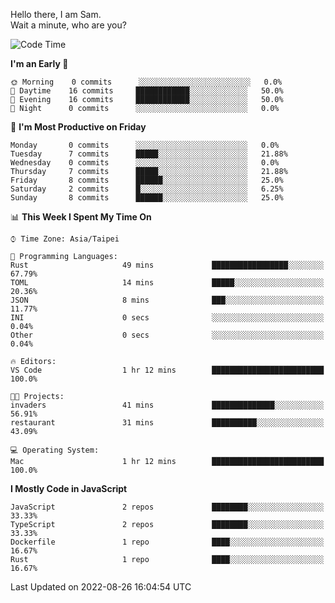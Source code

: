 Hello there, I am Sam.  
Wait a minute, who are you?
  
<!--START_SECTION:waka-->
![Code Time](http://img.shields.io/badge/Code%20Time-1%20hr%2012%20mins-blue)

**I'm an Early 🐤** 

```text
🌞 Morning    0 commits      ░░░░░░░░░░░░░░░░░░░░░░░░░   0.0% 
🌆 Daytime    16 commits     ████████████░░░░░░░░░░░░░   50.0% 
🌃 Evening    16 commits     ████████████░░░░░░░░░░░░░   50.0% 
🌙 Night      0 commits      ░░░░░░░░░░░░░░░░░░░░░░░░░   0.0%

```
📅 **I'm Most Productive on Friday** 

```text
Monday       0 commits      ░░░░░░░░░░░░░░░░░░░░░░░░░   0.0% 
Tuesday      7 commits      █████░░░░░░░░░░░░░░░░░░░░   21.88% 
Wednesday    0 commits      ░░░░░░░░░░░░░░░░░░░░░░░░░   0.0% 
Thursday     7 commits      █████░░░░░░░░░░░░░░░░░░░░   21.88% 
Friday       8 commits      ██████░░░░░░░░░░░░░░░░░░░   25.0% 
Saturday     2 commits      █░░░░░░░░░░░░░░░░░░░░░░░░   6.25% 
Sunday       8 commits      ██████░░░░░░░░░░░░░░░░░░░   25.0%

```


📊 **This Week I Spent My Time On** 

```text
⌚︎ Time Zone: Asia/Taipei

💬 Programming Languages: 
Rust                     49 mins             █████████████████░░░░░░░░   67.79% 
TOML                     14 mins             █████░░░░░░░░░░░░░░░░░░░░   20.36% 
JSON                     8 mins              ███░░░░░░░░░░░░░░░░░░░░░░   11.77% 
INI                      0 secs              ░░░░░░░░░░░░░░░░░░░░░░░░░   0.04% 
Other                    0 secs              ░░░░░░░░░░░░░░░░░░░░░░░░░   0.04%

🔥 Editors: 
VS Code                  1 hr 12 mins        █████████████████████████   100.0%

🐱‍💻 Projects: 
invaders                 41 mins             ██████████████░░░░░░░░░░░   56.91% 
restaurant               31 mins             ██████████░░░░░░░░░░░░░░░   43.09%

💻 Operating System: 
Mac                      1 hr 12 mins        █████████████████████████   100.0%

```

**I Mostly Code in JavaScript** 

```text
JavaScript               2 repos             ████████░░░░░░░░░░░░░░░░░   33.33% 
TypeScript               2 repos             ████████░░░░░░░░░░░░░░░░░   33.33% 
Dockerfile               1 repo              ████░░░░░░░░░░░░░░░░░░░░░   16.67% 
Rust                     1 repo              ████░░░░░░░░░░░░░░░░░░░░░   16.67%

```



 Last Updated on 2022-08-26 16:04:54 UTC
<!--END_SECTION:waka-->
